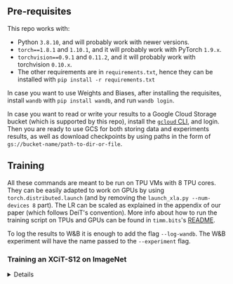 ## Pre-requisites

This repo works with:

- Python `3.8.10`, and will probably work with newer versions.
- `torch==1.8.1` and `1.10.1`, and it will probably work with PyTorch `1.9.x`.
- `torchvision==0.9.1` and `0.11.2`, and it will probably work with torchvision `0.10.x`.
- The other requirements are in `requirements.txt`, hence they can be installed with `pip install -r requirements.txt`

In case you want to use Weights and Biases, after installing the requisites, install `wandb` with `pip install wandb`, and run `wandb login`.

In case you want to read or write your results to a Google Cloud Storage bucket (which is supported by this repo), install the [`gcloud` CLI](https://cloud.google.com/sdk/gcloud), and login. Then you are ready to use GCS for both storing data and experiments results, as well as download checkpoints by using paths in the form of `gs://bucket-name/path-to-dir-or-file`.

## Training

All these commands are meant to be run on TPU VMs with 8 TPU cores. They can be easily adapted to work on GPUs by using `torch.distributed.launch` (and by removing the `launch_xla.py --num-devices 8` part). The LR can be scaled as explained in the appendix of our paper (which follows DeiT's convention). More info about how to run the training script on TPUs and GPUs can be found in `timm.bits`'s [README](https://github.com/rwightman/pytorch-image-models/tree/bits_and_tpu/timm/bits#timm-bits).

To log the results to W&B it is enough to add the flag `--log-wandb`. The W&B experiment will have the name passed to the `--experiment` flag.

### Training an XCiT-S12 on ImageNet

<details>

```bash
python launch_xla.py --num-devices 8 train.py $DATA_DIR --dataset tfds/imagenet2012 --experiment $EXPERIMENT --output $OUTPUT --model xcit_small_12_p16_224 --config configs/xcit-adv-training.yaml
```

Where `$OUTPUT` should be the dir where the checkpoints are saved, `$EXPERIMENT` is the name of the experiment for W&B logging and to use as a subdirectory of `$OUTPUT`, and `$DATA_DIR` is the directory where the data are saved. For instance, TFDS saved the data in `~/tensorflow_data` by default.

## Validation

For validating using full AA models trained on ImageNet, CIFAR-10 and CIFAR-100 it is recommended to use [this](#validating-using-robustbench) command. To evaluate using APGD-CE only, or to evaluate other datasets than those above (e.g., Caltech101 and Oxford Flowers), then use [this](#validating-using-the-validation-script) script instead.

### Validating using RobustBench

<details>

This script will run the full AutoAttack using RobustBench's interface.

```bash
python3 validate_robustbench.py --data-dir $DATA_DIR --dataset $DATASET --model $MODEL --batch-size 1024 --checkpoint $CHECKPOINT --eps $EPS
```

If the model has been trained using a specific mean and std, then they should be specified with the `--mean` and `--std` flags, similarly to training.

</details>

### Validating using the validation script

Do not use this script to run APGD-CE or AutoAttack on TPU (and XLA in general), as the compilation will take an unreasonable amount of time.

<details>

```bash
python3 validate.py $DATA_DIR --dataset $DATASET --log-freq 1 --model $MODEL --checkpoint $CHECKPOINT --mean <mean> --std <std> --attack $ATTACK --attack-eps $EPS
```

If the model has been trained using a specific mean and std, then they should be specified with the `--mean` and `--std` flags, and the `--normalize-model` flag should be specified, similarly to training. Otherwise the `--no-normalize` flag sould be specified. For both Caltech101 and Oxford Flowers, you should specify `--num-classes 102`, and for Caltech101 only `--split test`. If you just want to run PGD, then you can specify the number of steps with `--attack-steps 200`.

</details>

## Code

A large amount of the code is adapted from [`timm`](https://github.com/rwightman/pytorch-image-models), in particular from the `bits_and_tpu` branch. The code by Ross Wightman is originally released under Apache-2.0 License, which can be found [here](https://github.com/rwightman/pytorch-image-models/blob/master/LICENSE).

The entry point for training is [train.py](train.py). While in [src](src/) there is a bunch of utility modules, as well as model definitions (which are found in [src/models](src/models/)).

### Tests

In order to run the unit tests, install pytest via `pip install pytest`, and run

```bash
python -m pytest .
```
